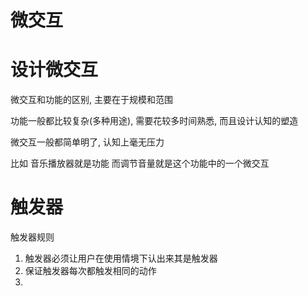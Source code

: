 # 微交互

# 设计微交互

微交互和功能的区别, 主要在于规模和范围

功能一般都比较复杂(多种用途), 需要花较多时间熟悉, 而且设计认知的塑造

微交互一般都简单明了, 认知上毫无压力

比如 音乐播放器就是功能 而调节音量就是这个功能中的一个微交互

# 触发器

触发器规则

1. 触发器必须让用户在使用情境下认出来其是触发器
2. 保证触发器每次都触发相同的动作
3. 